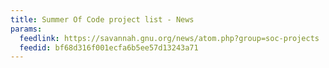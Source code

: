 ```yaml
---
title: Summer Of Code project list - News
params:
  feedlink: https://savannah.gnu.org/news/atom.php?group=soc-projects
  feedid: bf68d316f001ecfa6b5ee57d13243a71
---
```

